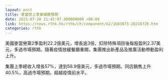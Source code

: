 ```yaml
---
layout: post
title: 麥當勞上季業績勝預期
date: 2021-07-28 21:42:07.000000000 +08:00
link: https://news.rthk.hk/rthk/ch/component/k2/1603073-20210728.htm
categories: rthk
---
```


美國麥當勞第2季盈利22.2億美元，增長逾3倍，扣除特殊項目後每股盈利2.37美元，多過市場預期。隨著疫情放緩餐廳重開，集團推出新產品及推廣活動帶動盈利上升。

集團上季總收入增長57%，達到58.9億美元，多過市場預期。同店銷售上升40.5%，高過市場預期，超越疫情前水平。
